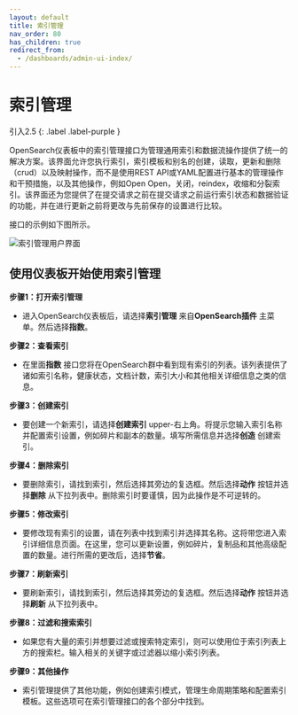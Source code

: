 ```yaml
---
layout: default
title: 索引管理
nav_order: 80
has_children: true
redirect_from:
  - /dashboards/admin-ui-index/
---
```


# 索引管理
引入2.5
{: .label .label-purple }

OpenSearch仪表板中的索引管理接口为管理通用索引和数据流操作提供了统一的解决方案。该界面允许您执行索引，索引模板和别名的创建，读取，更新和删除（crud）以及映射操作，而不是使用REST API或YAML配置进行基本的管理操作和干预措施，以及其他操作，例如Open Open，关闭，reindex，收缩和分裂索引。该界面还为您提供了在提交请求之前在提交请求之前运行索引状态和数据验证的功能，并在进行更新之前将更改与先前保存的设置进行比较。

接口的示例如下图所示。

![索引管理用户界面]({{site.url}}{{site.baseurl}}/images/dashboards/index-management-UI.png)

## 使用仪表板开始使用索引管理

**步骤1：打开索引管理** 

- 进入OpenSearch仪表板后，请选择**索引管理** 来自**OpenSearch插件** 主菜单。然后选择**指数**。

**步骤2：查看索引** 

- 在里面**指数** 接口您将在OpenSearch群中看到现有索引的列表。该列表提供了诸如索引名称，健康状态，文档计数，索引大小和其他相关详细信息之类的信息。

**步骤3：创建索引** 

- 要创建一个新索引，请选择**创建索引** upper-右上角。将提示您输入索引名称并配置索引设置，例如碎片和副本的数量。填写所需信息并选择**创造** 创建索引。

**步骤4：删除索引** 

- 要删除索引，请找到索引，然后选择其旁边的复选框。然后选择**动作** 按钮并选择**删除** 从下拉列表中。删除索引时要谨慎，因为此操作是不可逆转的。

**步骤5：修改索引** 

- 要修改现有索引的设置，请在列表中找到索引并选择其名称。这将带您进入索引详细信息页面。在这里，您可以更新设置，例如碎片，复制品和其他高级配置的数量。进行所需的更改后，选择**节省**。

**步骤7：刷新索引** 

- 要刷新索引，请找到索引，然后选择其旁边的复选框。然后选择**动作** 按钮并选择**刷新** 从下拉列表中。

**步骤8：过滤和搜索索引** 

- 如果您有大量的索引并想要过滤或搜索特定索引，则可以使用位于索引列表上方的搜索栏。输入相关的关键字或过滤器以缩小索引列表。

**步骤9：其他操作** 

- 索引管理提供了其他功能，例如创建索引模式，管理生命周期策略和配置索引模板。这些选项可在索引管理接口的各个部分中找到。

